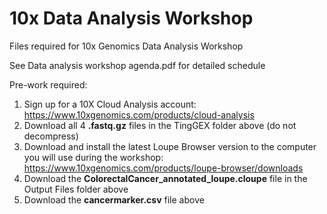# 10x Data Analysis Workshop
Files required for 10x Genomics Data Analysis Workshop

See Data analysis workshop agenda.pdf for detailed schedule

Pre-work required:
1. Sign up for a 10X Cloud Analysis account: https://www.10xgenomics.com/products/cloud-analysis 
2. Download all 4 **.fastq.gz** files in the TingGEX folder above (do not decompress)
4. Download and install the latest Loupe Browser version to the computer you will use during the workshop: https://www.10xgenomics.com/products/loupe-browser/downloads
5. Download the **ColorectalCancer_annotated_loupe.cloupe** file in the Output Files folder above
6. Download the **cancermarker.csv** file above 

